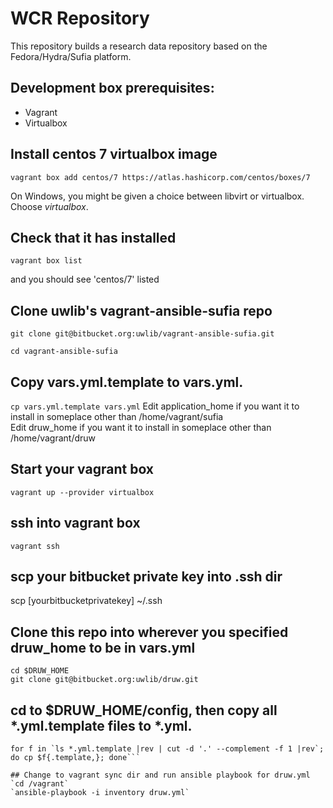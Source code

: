 # WCR Repository

This repository builds a research data repository based on the Fedora/Hydra/Sufia platform.

## Development box prerequisites:
 - Vagrant
 - Virtualbox

## Install centos 7 virtualbox image
`vagrant box add centos/7 https://atlas.hashicorp.com/centos/boxes/7`

On Windows, you might be given a choice between libvirt or virtualbox. Choose *virtualbox*.

## Check that it has installed
`vagrant box list`

and you should see 'centos/7' listed

## Clone uwlib's vagrant-ansible-sufia repo

`git clone git@bitbucket.org:uwlib/vagrant-ansible-sufia.git`

`cd vagrant-ansible-sufia`

## Copy vars.yml.template to vars.yml.

`cp vars.yml.template vars.yml`
Edit application_home if you want it to install in someplace other than /home/vagrant/sufia   
Edit druw_home if you want it to install in someplace other than /home/vagrant/druw

## Start your vagrant box
`vagrant up --provider virtualbox`

## ssh into vagrant box
`vagrant ssh`

## scp your bitbucket private key into .ssh dir
scp [yourbitbucketprivatekey] ~/.ssh

## Clone this repo into wherever you specified druw_home to be in vars.yml
`cd $DRUW_HOME`   
`git clone git@bitbucket.org:uwlib/druw.git`

## cd to $DRUW_HOME/config, then copy all *.yml.template files to *.yml.
```cd $DRUW_HOME/config   
for f in `ls *.yml.template |rev | cut -d '.' --complement -f 1 |rev`; do cp $f{.template,}; done```

## Change to vagrant sync dir and run ansible playbook for druw.yml
`cd /vagrant`   
`ansible-playbook -i inventory druw.yml`
